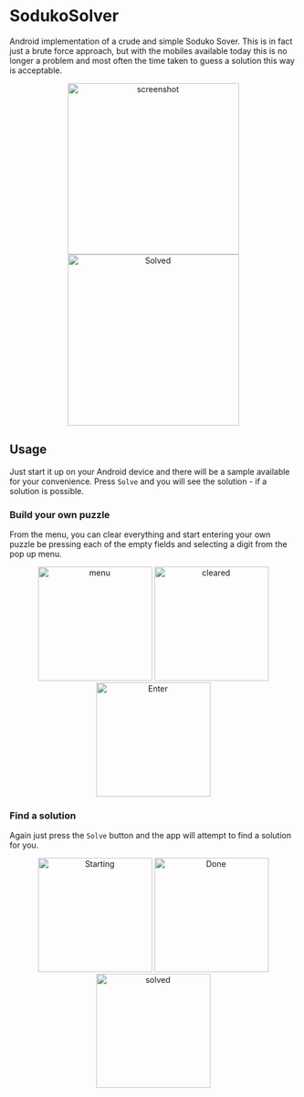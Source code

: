 # SodukoSolver
Android implementation of a crude and simple Soduko Sover. This is in fact just a brute force approach, but with the mobiles available today this is no longer a problem and most often the time taken to guess a solution this way is acceptable.

<p align="center">
<img width="300" alt="screenshot" src="https://user-images.githubusercontent.com/3058746/35767491-743bb9e8-08ed-11e8-87b8-dded9da71751.png">
<img width="300" alt="Solved" src="https://user-images.githubusercontent.com/3058746/35767493-78b3e248-08ed-11e8-9893-7f63153c7404.png">
</p>

## Usage
Just start it up on your Android device and there will be a sample available for your convenience. Press `Solve`
and you will see the solution - if a solution is possible.


### Build your own puzzle
From the menu, you can clear everything and start entering your own puzzle be pressing each of the empty fields and selecting a digit from the pop up menu.

<p align="center">
<img width="200" alt="menu" src="https://user-images.githubusercontent.com/3058746/35767500-86543e7a-08ed-11e8-9fab-837935eae36c.png">
<img width="200" alt="cleared" src="https://user-images.githubusercontent.com/3058746/35767503-8d03e6e4-08ed-11e8-9323-cb078209b4a1.png">
<img width="200" alt="Enter" src="https://user-images.githubusercontent.com/3058746/35767504-9531ac0c-08ed-11e8-8e18-7f950c674fea.png">
</p>

### Find a solution
Again just press the `Solve` button and the app will attempt to find a 
solution for you.

<p align="center">
<img width="200" alt="Starting" src="https://user-images.githubusercontent.com/3058746/35767506-9c862942-08ed-11e8-8fbd-6164961c03d1.png">
<img width="200" alt="Done" src="https://user-images.githubusercontent.com/3058746/35767509-a15586b6-08ed-11e8-8f3d-87019a8f2d69.png">
<img width="200" alt="solved" src="https://user-images.githubusercontent.com/3058746/35767625-4826d330-08f0-11e8-800a-a0244e93aa03.png">
</p>


